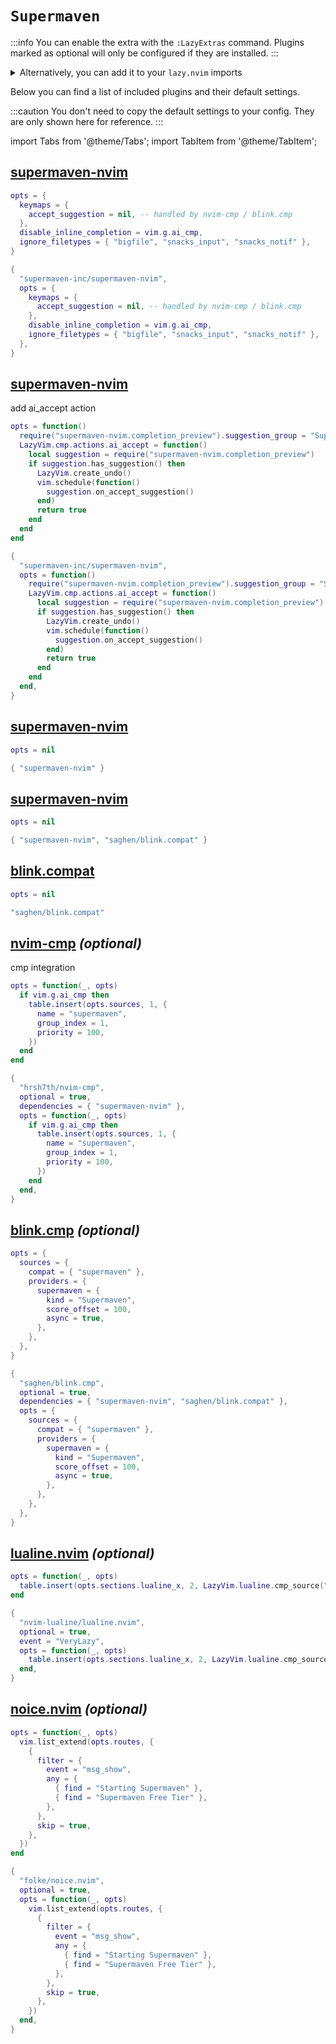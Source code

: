 # `Supermaven`

<!-- plugins:start -->

:::info
You can enable the extra with the `:LazyExtras` command.
Plugins marked as optional will only be configured if they are installed.
:::

<details>
<summary>Alternatively, you can add it to your <code>lazy.nvim</code> imports</summary>

```lua title="lua/config/lazy.lua" {4}
require("lazy").setup({
  spec = {
    { "LazyVim/LazyVim", import = "lazyvim.plugins" },
    { import = "lazyvim.plugins.extras.ai.supermaven" },
    { import = "plugins" },
  },
})
```

</details>

Below you can find a list of included plugins and their default settings.

:::caution
You don't need to copy the default settings to your config.
They are only shown here for reference.
:::

import Tabs from '@theme/Tabs';
import TabItem from '@theme/TabItem';

## [supermaven-nvim](https://github.com/supermaven-inc/supermaven-nvim)

<Tabs>

<TabItem value="opts" label="Options">

```lua
opts = {
  keymaps = {
    accept_suggestion = nil, -- handled by nvim-cmp / blink.cmp
  },
  disable_inline_completion = vim.g.ai_cmp,
  ignore_filetypes = { "bigfile", "snacks_input", "snacks_notif" },
}
```

</TabItem>


<TabItem value="code" label="Full Spec">

```lua
{
  "supermaven-inc/supermaven-nvim",
  opts = {
    keymaps = {
      accept_suggestion = nil, -- handled by nvim-cmp / blink.cmp
    },
    disable_inline_completion = vim.g.ai_cmp,
    ignore_filetypes = { "bigfile", "snacks_input", "snacks_notif" },
  },
}
```

</TabItem>

</Tabs>

## [supermaven-nvim](https://github.com/supermaven-inc/supermaven-nvim)

 add ai_accept action


<Tabs>

<TabItem value="opts" label="Options">

```lua
opts = function()
  require("supermaven-nvim.completion_preview").suggestion_group = "SupermavenSuggestion"
  LazyVim.cmp.actions.ai_accept = function()
    local suggestion = require("supermaven-nvim.completion_preview")
    if suggestion.has_suggestion() then
      LazyVim.create_undo()
      vim.schedule(function()
        suggestion.on_accept_suggestion()
      end)
      return true
    end
  end
end
```

</TabItem>


<TabItem value="code" label="Full Spec">

```lua
{
  "supermaven-inc/supermaven-nvim",
  opts = function()
    require("supermaven-nvim.completion_preview").suggestion_group = "SupermavenSuggestion"
    LazyVim.cmp.actions.ai_accept = function()
      local suggestion = require("supermaven-nvim.completion_preview")
      if suggestion.has_suggestion() then
        LazyVim.create_undo()
        vim.schedule(function()
          suggestion.on_accept_suggestion()
        end)
        return true
      end
    end
  end,
}
```

</TabItem>

</Tabs>

## [supermaven-nvim](https://github.com/supermaven-inc/supermaven-nvim)

<Tabs>

<TabItem value="opts" label="Options">

```lua
opts = nil
```

</TabItem>


<TabItem value="code" label="Full Spec">

```lua
{ "supermaven-nvim" }
```

</TabItem>

</Tabs>

## [supermaven-nvim](https://github.com/supermaven-inc/supermaven-nvim)

<Tabs>

<TabItem value="opts" label="Options">

```lua
opts = nil
```

</TabItem>


<TabItem value="code" label="Full Spec">

```lua
{ "supermaven-nvim", "saghen/blink.compat" }
```

</TabItem>

</Tabs>

## [blink.compat](https://github.com/saghen/blink.compat)

<Tabs>

<TabItem value="opts" label="Options">

```lua
opts = nil
```

</TabItem>


<TabItem value="code" label="Full Spec">

```lua
"saghen/blink.compat"
```

</TabItem>

</Tabs>

## [nvim-cmp](https://github.com/hrsh7th/nvim-cmp) _(optional)_

 cmp integration


<Tabs>

<TabItem value="opts" label="Options">

```lua
opts = function(_, opts)
  if vim.g.ai_cmp then
    table.insert(opts.sources, 1, {
      name = "supermaven",
      group_index = 1,
      priority = 100,
    })
  end
end
```

</TabItem>


<TabItem value="code" label="Full Spec">

```lua
{
  "hrsh7th/nvim-cmp",
  optional = true,
  dependencies = { "supermaven-nvim" },
  opts = function(_, opts)
    if vim.g.ai_cmp then
      table.insert(opts.sources, 1, {
        name = "supermaven",
        group_index = 1,
        priority = 100,
      })
    end
  end,
}
```

</TabItem>

</Tabs>

## [blink.cmp](https://github.com/saghen/blink.cmp) _(optional)_

<Tabs>

<TabItem value="opts" label="Options">

```lua
opts = {
  sources = {
    compat = { "supermaven" },
    providers = {
      supermaven = {
        kind = "Supermaven",
        score_offset = 100,
        async = true,
      },
    },
  },
}
```

</TabItem>


<TabItem value="code" label="Full Spec">

```lua
{
  "saghen/blink.cmp",
  optional = true,
  dependencies = { "supermaven-nvim", "saghen/blink.compat" },
  opts = {
    sources = {
      compat = { "supermaven" },
      providers = {
        supermaven = {
          kind = "Supermaven",
          score_offset = 100,
          async = true,
        },
      },
    },
  },
}
```

</TabItem>

</Tabs>

## [lualine.nvim](https://github.com/nvim-lualine/lualine.nvim) _(optional)_

<Tabs>

<TabItem value="opts" label="Options">

```lua
opts = function(_, opts)
  table.insert(opts.sections.lualine_x, 2, LazyVim.lualine.cmp_source("supermaven"))
end
```

</TabItem>


<TabItem value="code" label="Full Spec">

```lua
{
  "nvim-lualine/lualine.nvim",
  optional = true,
  event = "VeryLazy",
  opts = function(_, opts)
    table.insert(opts.sections.lualine_x, 2, LazyVim.lualine.cmp_source("supermaven"))
  end,
}
```

</TabItem>

</Tabs>

## [noice.nvim](https://github.com/folke/noice.nvim) _(optional)_

<Tabs>

<TabItem value="opts" label="Options">

```lua
opts = function(_, opts)
  vim.list_extend(opts.routes, {
    {
      filter = {
        event = "msg_show",
        any = {
          { find = "Starting Supermaven" },
          { find = "Supermaven Free Tier" },
        },
      },
      skip = true,
    },
  })
end
```

</TabItem>


<TabItem value="code" label="Full Spec">

```lua
{
  "folke/noice.nvim",
  optional = true,
  opts = function(_, opts)
    vim.list_extend(opts.routes, {
      {
        filter = {
          event = "msg_show",
          any = {
            { find = "Starting Supermaven" },
            { find = "Supermaven Free Tier" },
          },
        },
        skip = true,
      },
    })
  end,
}
```

</TabItem>

</Tabs>

<!-- plugins:end -->
